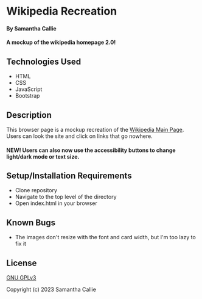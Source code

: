 # Wikipedia Recreation

#### By **Samantha Callie**

#### A mockup of the wikipedia homepage 2.0!

## Technologies Used

* HTML
* CSS
* JavaScript
* Bootstrap

## Description


This browser page is a mockup recreation of the [Wikipedia Main Page](https://en.wikipedia.org/wiki/Main_Page). Users can look the site and click on links that go nowhere. 


#### NEW! Users can also now use the accessibility buttons to change light/dark mode or text size. 

## Setup/Installation Requirements

* Clone repository
* Navigate to the top level of the directory
* Open index.html in your browser

## Known Bugs

* The images don't resize with the font and card width, but I'm too lazy to fix it 

## License

[GNU GPLv3](https://choosealicense.com/licenses/agpl-3.0/)

Copyright (c) 2023 Samantha Callie